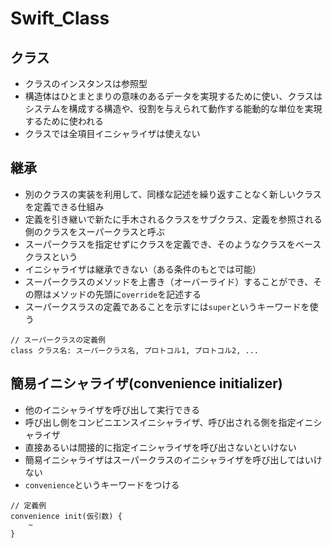 # Swift_Class

## クラス
- クラスのインスタンスは参照型
- 構造体はひとまとまりの意味のあるデータを実現するために使い、クラスはシステムを構成する構造や、役割を与えられて動作する能動的な単位を実現するために使われる
- クラスでは全項目イニシャライザは使えない

## 継承
- 別のクラスの実装を利用して、同様な記述を繰り返すことなく新しいクラスを定義できる仕組み
- 定義を引き継いで新たに手木されるクラスをサブクラス、定義を参照される側のクラスをスーパークラスと呼ぶ
- スーパークラスを指定せずにクラスを定義でき、そのようなクラスをベースクラスという
- イニシャライザは継承できない（ある条件のもとでは可能）
- スーパークラスのメソッドを上書き（オーバーライド）することができ、その際はメソッドの先頭に```override```を記述する
- スーパークスラスの定義であることを示すには```super```というキーワードを使う

```
// スーパークラスの定義例
class クラス名: スーパークラス名, プロトコル1, プロトコル2, ...
```

## 簡易イニシャライザ(convenience initializer)
- 他のイニシャライザを呼び出して実行できる
- 呼び出し側をコンビニエンスイニシャライザ、呼び出される側を指定イニシャライザ
- 直接あるいは間接的に指定イニシャライザを呼び出さないといけない
- 簡易イニシャライザはスーパークラスのイニシャライザを呼び出してはいけない
- ```convenience```というキーワードをつける

```
// 定義例
convenience init(仮引数) {
	~
}
```
